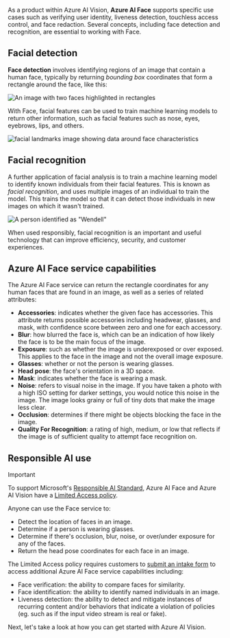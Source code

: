 As a product within Azure AI Vision, **Azure AI Face** supports specific use cases such as verifying user identity, liveness detection, touchless access control, and face redaction. Several concepts, including face detection and recognition, are essential to working with Face.

## Facial detection

**Face detection** involves identifying regions of an image that contain a human face, typically by returning *bounding box* coordinates that form a rectangle around the face, like this:

![An image with two faces highlighted in rectangles](../media/face-detection.png)

With Face, facial features can be used to train machine learning models to return other information, such as facial features such as nose, eyes, eyebrows, lips, and others.

![facial landmarks image showing data around face characteristics](../media/landmarks-1.png)
 
## Facial recognition

A further application of facial analysis is to train a machine learning model to identify known individuals from their facial features. This is known as *facial recognition*, and uses multiple images of an individual to train the model. This trains the model so that it can detect those individuals in new images on which it wasn't trained.

![A person identified as "Wendell"](../media/facial-recognition.png)

When used responsibly, facial recognition is an important and useful technology that can improve efficiency, security, and customer experiences. 

## Azure AI Face service capabilities

The Azure AI Face service can return the rectangle coordinates for any human faces that are found in an image, as well as a series of related attributes: 

- **Accessories**: indicates whether the given face has accessories. This attribute returns possible accessories including headwear, glasses, and mask, with confidence score between zero and one for each accessory.
- **Blur**: how blurred the face is, which can be an indication of how likely the face is to be the main focus of the image.
- **Exposure**: such as whether the image is underexposed or over exposed. This applies to the face in the image and not the overall image exposure.
- **Glasses**: whether or not the person is wearing glasses.
- **Head pose**: the face's orientation in a 3D space.
- **Mask**: indicates whether the face is wearing a mask.
- **Noise**: refers to visual noise in the image. If you have taken a photo with a high ISO setting for darker settings, you would notice this noise in the image. The image looks grainy or full of tiny dots that make the image less clear.
- **Occlusion**: determines if there might be objects blocking the face in the image.
- **Quality For Recognition**: a rating of high, medium, or low that reflects if the image is of sufficient quality to attempt face recognition on. 

## Responsible AI use 

>[!IMPORTANT]
>To support Microsoft's [Responsible AI Standard](https://blogs.microsoft.com/on-the-issues/2022/06/21/microsofts-framework-for-building-ai-systems-responsibly/), Azure AI Face and Azure AI Vision have a [Limited Access policy](https://aka.ms/AAh91ff).

Anyone can use the Face service to:
* Detect the location of faces in an image.
* Determine if a person is wearing glasses.
* Determine if there's occlusion, blur, noise, or over/under exposure for any of the faces.
* Return the head pose coordinates for each face in an image.

The Limited Access policy requires customers to [submit an intake form](https://aka.ms/facerecognition) to access additional Azure AI Face service capabilities including:
* Face verification: the ability to compare faces for similarity.
* Face identification: the ability to identify named individuals in an image. 
* Liveness detection: the ability to detect and mitigate instances of recurring content and/or behaviors that indicate a violation of policies (eg. such as if the input video stream is real or fake).

Next, let's take a look at how you can get started with Azure AI Vision.